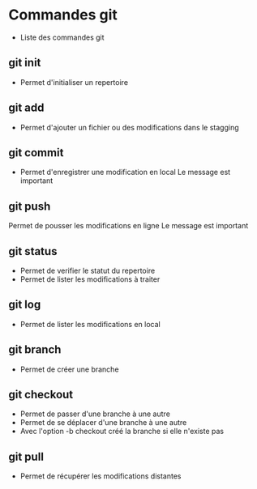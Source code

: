 ﻿# Commandes git
- Liste des commandes git
## git init
- Permet d'initialiser un repertoire
## git add
- Permet d'ajouter un fichier ou des modifications dans le stagging
## git commit
- Permet d'enregistrer une  modification en local
Le message est important
## git push
Permet de pousser les modifications en ligne
Le message est important
## git status
- Permet de verifier le statut du repertoire
- Permet de lister les modifications à traiter
## git log
- Permet de lister les modifications en local
## git branch
- Permet de créer une branche
## git checkout
- Permet de passer d'une branche à une autre
- Permet de se déplacer d'une branche à une autre
- Avec l'option -b checkout créé la branche si elle n'existe pas

## git pull
- Permet de récupérer les modifications distantes
